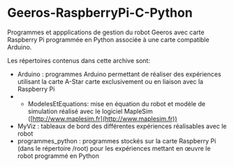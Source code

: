 # Geeros-RaspberryPi-C-Python
Programmes et appplications de gestion du robot Geeros avec carte Raspberry Pi programmée en Python associée à une carte compatible Arduino.

Les répertoires contenus dans cette archive sont:


- Arduino : programmes Arduino permettant de réaliser des expériences utilisant la carte A-Star carte exclusivement ou en liaison avec la Raspberry Pi
- - ModelesEtEquations: mise en équation du robot et modèle de simulation réalisé avec le logiciel MapleSim ([http://www.maplesim.fr](http://www.maplesim.fr))
- MyViz : tableaux de bord des différentes expériences réalisables avec le robot
- programmes_python : programmes stockés sur la carte Raspberry Pi (dans le répertoire /root) pour les expériences mettant en œuvre le robot programmé en Python

